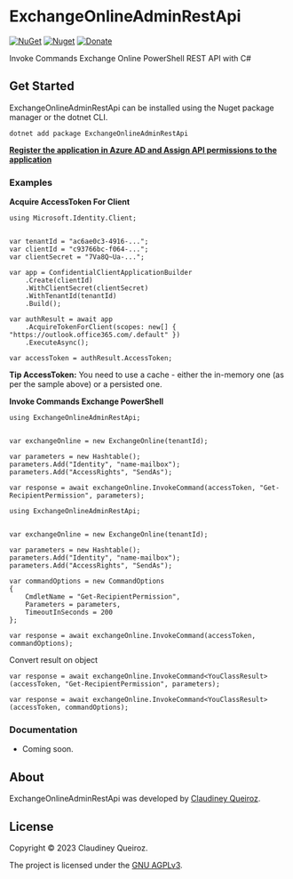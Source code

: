 # ExchangeOnlineAdminRestApi

[![NuGet](https://img.shields.io/nuget/v/ExchangeOnlineAdminRestApi)](https://nuget.org/packages/ExchangeOnlineAdminRestApi) [![Nuget](https://img.shields.io/nuget/dt/ExchangeOnlineAdminRestApi)](https://nuget.org/packages/ExchangeOnlineAdminRestApi) [![Donate](https://img.shields.io/static/v1?label=Paypal&message=Donate&color=informational)](https://www.paypal.com/donate/?hosted_button_id=4CTJ6CTWHGUMA)

Invoke Commands Exchange Online PowerShell REST API with C#

## Get Started

ExchangeOnlineAdminRestApi can be installed using the Nuget package manager or the dotnet CLI.

```
dotnet add package ExchangeOnlineAdminRestApi
```

**[Register the application in Azure AD and Assign API permissions to the application](https://learn.microsoft.com/en-us/powershell/exchange/app-only-auth-powershell-v2?view=exchange-ps#step-1-register-the-application-in-azure-ad)**

### Examples

**Acquire AccessToken For Client**

```
using Microsoft.Identity.Client;


var tenantId = "ac6ae0c3-4916-...";
var clientId = "c93766bc-f064-...";
var clientSecret = "7Va8Q~Ua-...";

var app = ConfidentialClientApplicationBuilder
    .Create(clientId)
    .WithClientSecret(clientSecret)
    .WithTenantId(tenantId)
    .Build();

var authResult = await app
    .AcquireTokenForClient(scopes: new[] { "https://outlook.office365.com/.default" })
    .ExecuteAsync();

var accessToken = authResult.AccessToken;
```

**Tip AccessToken:** You need to use a cache - either the in-memory one (as per the sample above) or a persisted one.

**Invoke Commands Exchange PowerShell**

```
using ExchangeOnlineAdminRestApi;


var exchangeOnline = new ExchangeOnline(tenantId);

var parameters = new Hashtable();
parameters.Add("Identity", "name-mailbox");
parameters.Add("AccessRights", "SendAs");

var response = await exchangeOnline.InvokeCommand(accessToken, "Get-RecipientPermission", parameters);
```

```
using ExchangeOnlineAdminRestApi;


var exchangeOnline = new ExchangeOnline(tenantId);

var parameters = new Hashtable();
parameters.Add("Identity", "name-mailbox");
parameters.Add("AccessRights", "SendAs");

var commandOptions = new CommandOptions
{
    CmdletName = "Get-RecipientPermission",
    Parameters = parameters,
    TimeoutInSeconds = 200
};

var response = await exchangeOnline.InvokeCommand(accessToken, commandOptions);
```

Convert result on object

```
var response = await exchangeOnline.InvokeCommand<YouClassResult>(accessToken, "Get-RecipientPermission", parameters);
```

```
var response = await exchangeOnline.InvokeCommand<YouClassResult>(accessToken, commandOptions);
```

### Documentation

- Coming soon.

## About

ExchangeOnlineAdminRestApi was developed by [Claudiney Queiroz](https://claudineyqueiroz.dev).

## License

Copyright © 2023 Claudiney Queiroz.

The project is licensed under the [GNU AGPLv3](https://github.com/claudineyqr/ExchangeOnlineAdminRestApi/blob/master/LICENSE).
